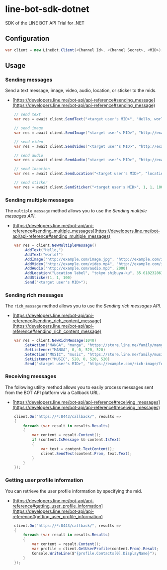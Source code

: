 # line-bot-sdk-dotnet

SDK of the LINE BOT API Trial for .NET



## Configuration ##

```csharp
var client = new LineBot.Client(<Channel Id>, <Channel Secret>, <MID>);
```


## Usage ##

### Sending messages ###

Send a text message, image, video, audio, location, or sticker to the mids.

- [https://developers.line.me/bot-api/api-reference#sending_message](https://developers.line.me/bot-api/api-reference#sending_message)

```csharp
	// send text
	var res = await client.SendText("<target user's MID>", "Hello, world!");

	// send image
	var res = await client.SendImage("<target user's MID>", "http://example.com/image.jpg", "http://example.com/image_preview.jpg");

	// send video
	var res = await client.SendVideo("<target user's MID>", "http://example.com/video.mp4", "http://example.com/image_preview.jpg");

	// send audio
	var res = await client.SendAudio("<target user's MID>", "http://example.com/audio.mp3", 2000);

	// send location
	var res = await client.SendLocation("<target user's MID>", "location label", "tokyo shibuya-ku", 35.661777, 139.704051);

	// send sticker
	var res = await client.SendSticker("<target user's MID>", 1, 1, 100);
```

### Sending multiple messages ###

The `multiple_message` method allows you to use the _Sending multiple messages API_.

- [https://developers.line.me/bot-api/api-reference#sending_multiple_messages](https://developers.line.me/bot-api/api-reference#sending_multiple_messages)

```csharp
	var res = client.NewMultipleMessage()
		.AddText("Hello,")
		.AddText("world!")
		.AddImage("http://example.com/image.jpg", "http://example.com/image_preview.jpg")
		.AddVideo("http://example.com/video.mp4", "http://example.com/image_preview.jpg")
		.AddAudio("http://example.com/audio.mp3", 2000)
		.AddLocation("Location label", "tokyo shibuya-ku", 35.61823286112982, 139.72824096679688)
		.AddSticker(1, 1, 100)
		.Send("<target user's MID>");
```

### Sending rich messages ###

The `rich_message` method allows you to use the _Sending rich messages API_.

- [https://developers.line.me/bot-api/api-reference#sending_rich_content_message](https://developers.line.me/bot-api/api-reference#sending_rich_content_message)

```csharp
	var res = client.NewRichMessage(1040)
		.SetAction("MANGA", "manga", "https://store.line.me/family/manga/en")
		.SetListener("MANGA", 0, 0, 520, 520)
		.SetAction("MUSIC", "music", "https://store.line.me/family/music/en")
		.SetListener("MUSIC", 520, 0, 520, 520)
		.Send("<target user's MID>", "https://example.com/rich-image/foo", "This is a alt text.");
```

### Receiving messages ###

The following utility method allows you to easily process messages sent from the BOT API platform via a Callback URL.

- [https://developers.line.me/bot-api/api-reference#receiving_messages](https://developers.line.me/bot-api/api-reference#receiving_messages)

```csharp
	client.On("https://*:8443/callback/", results =>
	{
	    foreach (var result in results.Results)
	    {
	        var content = result.Content();
	        if (content.IsMessage && content.IsText)
	        {
	            var text = content.TextContent();
	            client.SendText(content.From, text.Text);
	        }
	    }
	});
```



### Getting user profile information ###

You can retrieve the user profile information by specifying the mid.

- [https://developers.line.me/bot-api/api-reference#getting_user_profile_information](https://developers.line.me/bot-api/api-reference#getting_user_profile_information)

```csharp
	client.On("https://*:8443/callback/", results =>
	{
	    foreach (var result in results.Results)
	    {
	        var content = result.Content();
	        var profile = client.GetUserProfile(content.From).Result;
		    Console.WriteLine($"{profile.Contacts[0].DisplayName}");
	    }
	});
```
